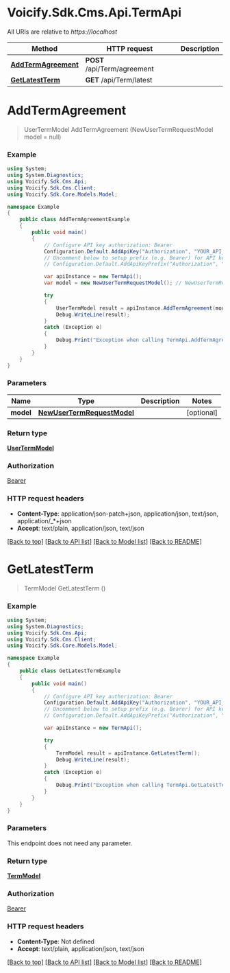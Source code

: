 # Voicify.Sdk.Cms.Api.TermApi

All URIs are relative to *https://localhost*

Method | HTTP request | Description
------------- | ------------- | -------------
[**AddTermAgreement**](TermApi.md#addtermagreement) | **POST** /api/Term/agreement | 
[**GetLatestTerm**](TermApi.md#getlatestterm) | **GET** /api/Term/latest | 


<a name="addtermagreement"></a>
# **AddTermAgreement**
> UserTermModel AddTermAgreement (NewUserTermRequestModel model = null)



### Example
```csharp
using System;
using System.Diagnostics;
using Voicify.Sdk.Cms.Api;
using Voicify.Sdk.Cms.Client;
using Voicify.Sdk.Core.Models.Model;

namespace Example
{
    public class AddTermAgreementExample
    {
        public void main()
        {
            // Configure API key authorization: Bearer
            Configuration.Default.AddApiKey("Authorization", "YOUR_API_KEY");
            // Uncomment below to setup prefix (e.g. Bearer) for API key, if needed
            // Configuration.Default.AddApiKeyPrefix("Authorization", "Bearer");

            var apiInstance = new TermApi();
            var model = new NewUserTermRequestModel(); // NewUserTermRequestModel |  (optional) 

            try
            {
                UserTermModel result = apiInstance.AddTermAgreement(model);
                Debug.WriteLine(result);
            }
            catch (Exception e)
            {
                Debug.Print("Exception when calling TermApi.AddTermAgreement: " + e.Message );
            }
        }
    }
}
```

### Parameters

Name | Type | Description  | Notes
------------- | ------------- | ------------- | -------------
 **model** | [**NewUserTermRequestModel**](NewUserTermRequestModel.md)|  | [optional] 

### Return type

[**UserTermModel**](UserTermModel.md)

### Authorization

[Bearer](../README.md#Bearer)

### HTTP request headers

 - **Content-Type**: application/json-patch+json, application/json, text/json, application/_*+json
 - **Accept**: text/plain, application/json, text/json

[[Back to top]](#) [[Back to API list]](../README.md#documentation-for-api-endpoints) [[Back to Model list]](../README.md#documentation-for-models) [[Back to README]](../README.md)

<a name="getlatestterm"></a>
# **GetLatestTerm**
> TermModel GetLatestTerm ()



### Example
```csharp
using System;
using System.Diagnostics;
using Voicify.Sdk.Cms.Api;
using Voicify.Sdk.Cms.Client;
using Voicify.Sdk.Core.Models.Model;

namespace Example
{
    public class GetLatestTermExample
    {
        public void main()
        {
            // Configure API key authorization: Bearer
            Configuration.Default.AddApiKey("Authorization", "YOUR_API_KEY");
            // Uncomment below to setup prefix (e.g. Bearer) for API key, if needed
            // Configuration.Default.AddApiKeyPrefix("Authorization", "Bearer");

            var apiInstance = new TermApi();

            try
            {
                TermModel result = apiInstance.GetLatestTerm();
                Debug.WriteLine(result);
            }
            catch (Exception e)
            {
                Debug.Print("Exception when calling TermApi.GetLatestTerm: " + e.Message );
            }
        }
    }
}
```

### Parameters
This endpoint does not need any parameter.

### Return type

[**TermModel**](TermModel.md)

### Authorization

[Bearer](../README.md#Bearer)

### HTTP request headers

 - **Content-Type**: Not defined
 - **Accept**: text/plain, application/json, text/json

[[Back to top]](#) [[Back to API list]](../README.md#documentation-for-api-endpoints) [[Back to Model list]](../README.md#documentation-for-models) [[Back to README]](../README.md)

